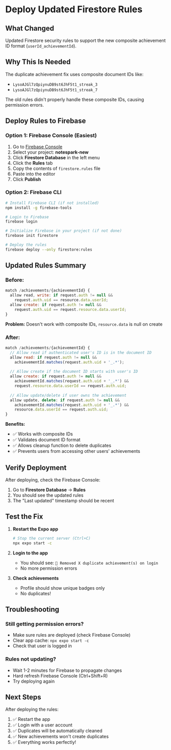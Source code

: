 # Deploy Updated Firestore Rules

## What Changed
Updated Firestore security rules to support the new composite achievement ID format (`userId_achievementId`).

## Why This Is Needed
The duplicate achievement fix uses composite document IDs like:
- `LysoAJGl7zQpiynuDB9st6JhF5t1_streak_3`
- `LysoAJGl7zQpiynuDB9st6JhF5t1_streak_7`

The old rules didn't properly handle these composite IDs, causing permission errors.

## Deploy Rules to Firebase

### Option 1: Firebase Console (Easiest)

1. Go to [Firebase Console](https://console.firebase.google.com/)
2. Select your project: **notespark-new**
3. Click **Firestore Database** in the left menu
4. Click the **Rules** tab
5. Copy the contents of `firestore.rules` file
6. Paste into the editor
7. Click **Publish**

### Option 2: Firebase CLI

```bash
# Install Firebase CLI (if not installed)
npm install -g firebase-tools

# Login to Firebase
firebase login

# Initialize Firebase in your project (if not done)
firebase init firestore

# Deploy the rules
firebase deploy --only firestore:rules
```

## Updated Rules Summary

### Before:
```javascript
match /achievements/{achievementId} {
  allow read, write: if request.auth != null && 
    request.auth.uid == resource.data.userId;
  allow create: if request.auth != null && 
    request.auth.uid == request.resource.data.userId;
}
```

**Problem:** Doesn't work with composite IDs, `resource.data` is null on create

### After:
```javascript
match /achievements/{achievementId} {
  // Allow read if authenticated user's ID is in the document ID
  allow read: if request.auth != null && 
    achievementId.matches(request.auth.uid + '_.*');
  
  // Allow create if the document ID starts with user's ID
  allow create: if request.auth != null && 
    achievementId.matches(request.auth.uid + '_.*') &&
    request.resource.data.userId == request.auth.uid;
  
  // Allow update/delete if user owns the achievement
  allow update, delete: if request.auth != null && 
    achievementId.matches(request.auth.uid + '_.*') &&
    resource.data.userId == request.auth.uid;
}
```

**Benefits:**
- ✅ Works with composite IDs
- ✅ Validates document ID format
- ✅ Allows cleanup function to delete duplicates
- ✅ Prevents users from accessing other users' achievements

## Verify Deployment

After deploying, check the Firebase Console:
1. Go to **Firestore Database** → **Rules**
2. You should see the updated rules
3. The "Last updated" timestamp should be recent

## Test the Fix

1. **Restart the Expo app**
   ```bash
   # Stop the current server (Ctrl+C)
   npx expo start -c
   ```

2. **Login to the app**
   - You should see: `🧹 Removed X duplicate achievement(s) on login`
   - No more permission errors

3. **Check achievements**
   - Profile should show unique badges only
   - No duplicates!

## Troubleshooting

### Still getting permission errors?
- Make sure rules are deployed (check Firebase Console)
- Clear app cache: `npx expo start -c`
- Check that user is logged in

### Rules not updating?
- Wait 1-2 minutes for Firebase to propagate changes
- Hard refresh Firebase Console (Ctrl+Shift+R)
- Try deploying again

## Next Steps

After deploying the rules:
1. ✅ Restart the app
2. ✅ Login with a user account
3. ✅ Duplicates will be automatically cleaned
4. ✅ New achievements won't create duplicates
5. ✅ Everything works perfectly!
